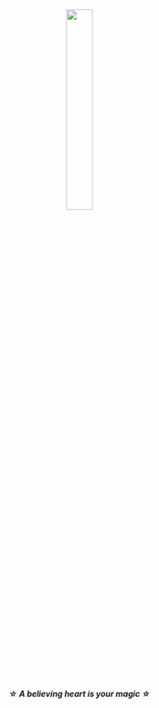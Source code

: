<div align="center">
	<img style="border-radius: 5px;" src='https://i.ibb.co/yRwR7Ht/4edd2b2c62b662e01f7bfd6fc965990174ef58fd-hq.gif' width="30%">
</div>

<h5 align="center">☆ A believing heart is your magic ☆</h5>

